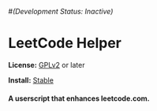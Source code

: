 #*(Development Status: Inactive)*
# LeetCode Helper
**License:** [GPLv2](http://www.gnu.org/licenses/old-licenses/gpl-2.0.html) or later

**Install:** [Stable](https://rawgit.com/zanetu/userscripts/master/leetcode_helper/leetcode_helper.user.js)

#### A userscript that enhances leetcode.com.